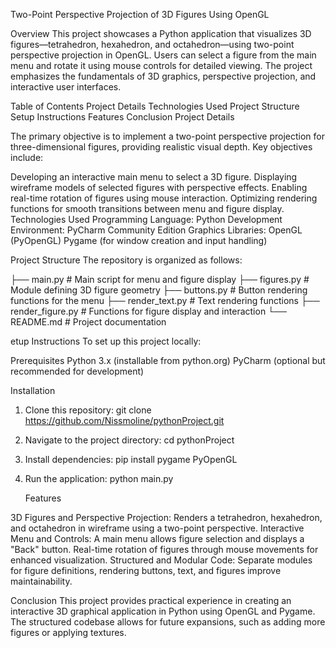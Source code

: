 Two-Point Perspective Projection of 3D Figures Using OpenGL

Overview
This project showcases a Python application that visualizes 3D figures—tetrahedron, hexahedron, and octahedron—using two-point perspective projection in OpenGL. Users can select a figure from the main menu and rotate it using mouse controls for detailed viewing. The project emphasizes the fundamentals of 3D graphics, perspective projection, and interactive user interfaces.

Table of Contents
Project Details
Technologies Used
Project Structure
Setup Instructions
Features
Conclusion
Project Details

The primary objective is to implement a two-point perspective projection for three-dimensional figures, providing realistic visual depth. Key objectives include:

Developing an interactive main menu to select a 3D figure.
Displaying wireframe models of selected figures with perspective effects.
Enabling real-time rotation of figures using mouse interaction.
Optimizing rendering functions for smooth transitions between menu and figure display.
Technologies Used
Programming Language: Python
Development Environment: PyCharm Community Edition
Graphics Libraries:
OpenGL (PyOpenGL)
Pygame (for window creation and input handling)

Project Structure
The repository is organized as follows:


├── main.py           # Main script for menu and figure display
├── figures.py        # Module defining 3D figure geometry
├── buttons.py        # Button rendering functions for the menu
├── render_text.py    # Text rendering functions
├── render_figure.py  # Functions for figure display and interaction
└── README.md         # Project documentation

etup Instructions
To set up this project locally:

Prerequisites
Python 3.x (installable from python.org)
PyCharm (optional but recommended for development)

Installation
1. Clone this repository: git clone https://github.com/Nissmoline/pythonProject.git
2. Navigate to the project directory: cd pythonProject
3. Install dependencies: pip install pygame PyOpenGL
4. Run the application: python main.py

   Features
   
3D Figures and Perspective Projection: Renders a tetrahedron, hexahedron, and octahedron in wireframe using a two-point perspective.
Interactive Menu and Controls: A main menu allows figure selection and displays a "Back" button.
Real-time rotation of figures through mouse movements for enhanced visualization.
Structured and Modular Code: Separate modules for figure definitions, rendering buttons, text, and figures improve maintainability.

Conclusion
This project provides practical experience in creating an interactive 3D graphical application in Python using OpenGL and Pygame. The structured codebase allows for future expansions, such as adding more figures or applying textures.

